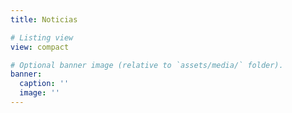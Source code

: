 ```yaml
---
title: Noticias

# Listing view
view: compact

# Optional banner image (relative to `assets/media/` folder).
banner:
  caption: ''
  image: ''
---
```


<br>

